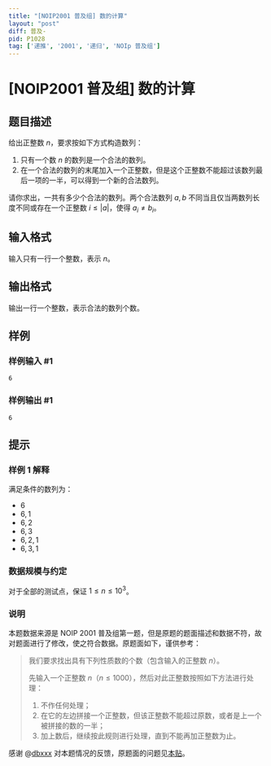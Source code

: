 ```yaml
---
title: "[NOIP2001 普及组] 数的计算"
layout: "post"
diff: 普及-
pid: P1028
tag: ['递推', '2001', '递归', 'NOIp 普及组']
---
```

# [NOIP2001 普及组] 数的计算
## 题目描述

给出正整数 $n$，要求按如下方式构造数列：

1. 只有一个数 $n$ 的数列是一个合法的数列。
2. 在一个合法的数列的末尾加入一个正整数，但是这个正整数不能超过该数列最后一项的一半，可以得到一个新的合法数列。

请你求出，一共有多少个合法的数列。两个合法数列 $a, b$ 不同当且仅当两数列长度不同或存在一个正整数 $i \leq |a|$，使得 $a_i \neq b_i$。
## 输入格式

输入只有一行一个整数，表示 $n$。
## 输出格式

输出一行一个整数，表示合法的数列个数。
## 样例

### 样例输入 #1
```
6

```
### 样例输出 #1
```
6

```
## 提示

### 样例 1 解释

满足条件的数列为：
- $6$
- $6, 1$
- $6, 2$
- $6, 3$
- $6, 2, 1$
- $6, 3, 1$

### 数据规模与约定

对于全部的测试点，保证 $1 \leq n \leq 10^3$。

### 说明

本题数据来源是 NOIP 2001 普及组第一题，但是原题的题面描述和数据不符，故对题面进行了修改，使之符合数据。原题面如下，谨供参考：

> 我们要求找出具有下列性质数的个数（包含输入的正整数 $n$）。
>
> 先输入一个正整数 $n$（$n \le 1000$），然后对此正整数按照如下方法进行处理：
>
> 1. 不作任何处理；
> 2. 在它的左边拼接一个正整数，但该正整数不能超过原数，或者是上一个被拼接的数的一半；
> 3. 加上数后，继续按此规则进行处理，直到不能再加正整数为止。

感谢 @[dbxxx](/user/120868) 对本题情况的反馈，原题面的问题见[本贴](https://www.luogu.com.cn/discuss/526184)。
